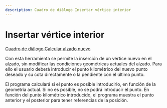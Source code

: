 ```yaml
---
description: Cuadro de diálogo Insertar vértice interior
---
```


# Insertar vértice interior

[Cuadro de diálogo Calcular alzado nuevo](untitled-53/)

Con esta herramienta se permite la inserción de un vértice nuevo en el alzado, sin modificar las condiciones geométricas actuales del alzado. Para ello el usuario deberá introducir el punto kilométrico del nuevo punto deseado y su cota directamente o la pendiente con el último punto.

El programa calculará si el punto es posible introducirlo, en función de la geometría actual. Si no es posible, no se podrá introducir el punto. En función del punto kilométrico introducido, el programa muestra el punto anterior y el posterior para tener referencias de la posición.

